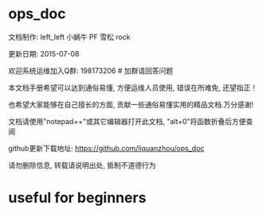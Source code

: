 # ops_doc

  文档制作: left_left  小蜗牛  PF  雪松  rock
  
  更新日期: 2015-07-08
  
  欢迎系统运维加入Q群: 198173206  # 加群请回答问题
  
  本文档手册希望可以达到通俗易懂, 方便运维人员使用, 错误在所难免, 还望指正！

  也希望大家能够在自己擅长的方面, 贡献一些通俗易懂实用的精品文档.万分感谢!
  
  文档请使用"notepad++"或其它编辑器打开此文档, "alt+0"将函数折叠后方便查阅
  
  github更新下载地址:  https://github.com/liquanzhou/ops_doc
  
  请勿删除信息, 转载请说明出处, 抵制不道德行为

# useful for beginners
